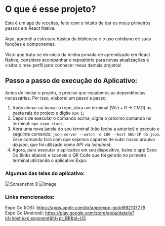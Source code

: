 # O que é esse projeto?

Este é um app de receitas, feito com o intuito de dar os meus primeiros passos em React Native.<br><br>Aqui, aprendi a estrutura básica da biblioteca e o uso cotidiano de suas funções e componentes.<br><br>Visto que trata-se do início da minha jornada de aprendizado em React Native, considere acompanhar o repositório para novas atualizações e visitar o meu perfil para conhecer meus demais projetos!

## Passo a passo de execução do Aplicativo:

Antes de iniciar o projeto, é preciso que instalemos as dependências necessárias. Por isso, elaborei um passo a passo:

<ol>
  <li>Após clonar ou baixar o repo, abra um terminal (Win + R -> CMD) na pasta raiz do projeto e digite <code>npm i</code>;</li>
  <li>Depois de executar o comando acima, digite o próximo comando no terminal: <code>npx expo start</code>;</li>
  <li>Abra uma nova janela do seu terminal (não feche a anterior) e execute o seguinte comando: <code>json-server --watch -d 180 --host SEU-IP db.json</code>. Esse comando fará com que sejamos capazes de subir nosso arquivo <em>db.json</em>, que foi utilizado como API via <em>localhost</em>;</li>
  <li>Agora, para executar o aplicativo em seu dispositivo, baixe o app Expo Go (links abaixo) e scaneie o QR Code que foi gerado no primeiro terminal utilizando o aplicativo Expo.</li>
</ol>

### Algumas das telas do aplicativo:
![Screenshot_9](https://user-images.githubusercontent.com/70178077/230531966-a8fe9e16-9aad-451e-90f7-32e6b678858f.png)
![image](https://user-images.githubusercontent.com/70178077/230532167-a4c5efbb-0949-45ab-8455-80e039d25946.png)




### Links mencionados:
Expo Go (IOS): https://apps.apple.com/br/app/expo-go/id982107779 <br>
Expo Go (Android): https://play.google.com/store/apps/details?id=host.exp.exponent&hl=pt_BR&gl=US
